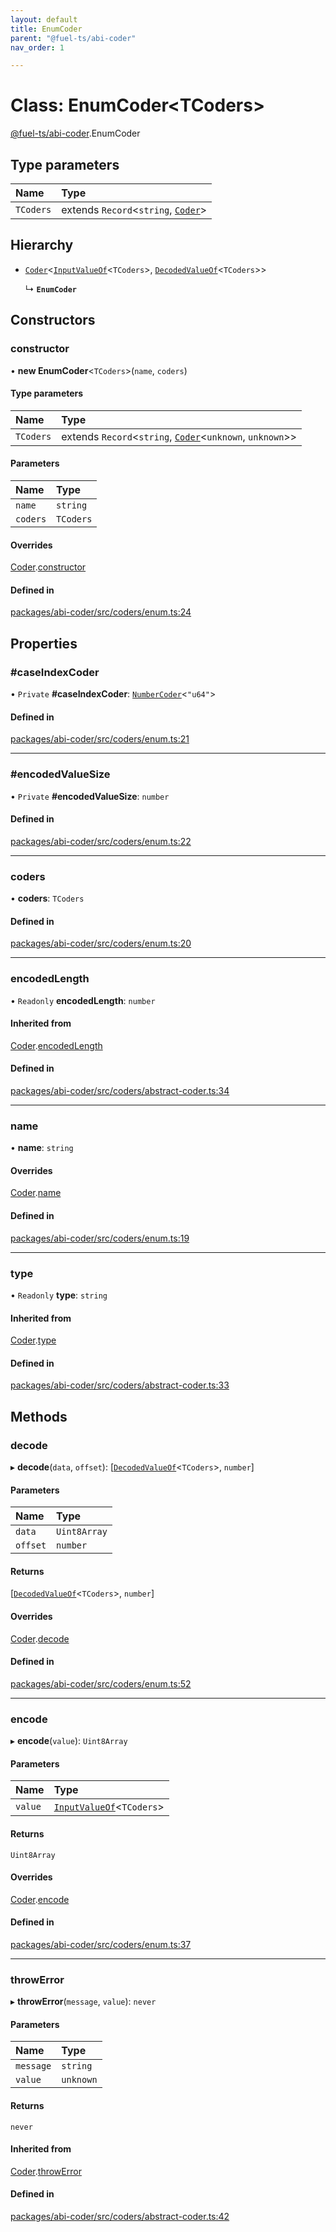 ```yaml
---
layout: default
title: EnumCoder
parent: "@fuel-ts/abi-coder"
nav_order: 1

---
```


# Class: EnumCoder<TCoders\>

[@fuel-ts/abi-coder](../index.md).EnumCoder

## Type parameters

| Name | Type |
| :------ | :------ |
| `TCoders` | extends `Record`<`string`, [`Coder`](Coder.md)\> |

## Hierarchy

- [`Coder`](Coder.md)<[`InputValueOf`](../namespaces/internal.md#inputvalueof-1)<`TCoders`\>, [`DecodedValueOf`](../namespaces/internal.md#decodedvalueof-1)<`TCoders`\>\>

  ↳ **`EnumCoder`**

## Constructors

### constructor

• **new EnumCoder**<`TCoders`\>(`name`, `coders`)

#### Type parameters

| Name | Type |
| :------ | :------ |
| `TCoders` | extends `Record`<`string`, [`Coder`](Coder.md)<`unknown`, `unknown`\>\> |

#### Parameters

| Name | Type |
| :------ | :------ |
| `name` | `string` |
| `coders` | `TCoders` |

#### Overrides

[Coder](Coder.md).[constructor](Coder.md#constructor)

#### Defined in

[packages/abi-coder/src/coders/enum.ts:24](https://github.com/FuelLabs/fuels-ts/blob/master/packages/abi-coder/src/coders/enum.ts#L24)

## Properties

### #caseIndexCoder

• `Private` **#caseIndexCoder**: [`NumberCoder`](NumberCoder.md)<``"u64"``\>

#### Defined in

[packages/abi-coder/src/coders/enum.ts:21](https://github.com/FuelLabs/fuels-ts/blob/master/packages/abi-coder/src/coders/enum.ts#L21)

___

### #encodedValueSize

• `Private` **#encodedValueSize**: `number`

#### Defined in

[packages/abi-coder/src/coders/enum.ts:22](https://github.com/FuelLabs/fuels-ts/blob/master/packages/abi-coder/src/coders/enum.ts#L22)

___

### coders

• **coders**: `TCoders`

#### Defined in

[packages/abi-coder/src/coders/enum.ts:20](https://github.com/FuelLabs/fuels-ts/blob/master/packages/abi-coder/src/coders/enum.ts#L20)

___

### encodedLength

• `Readonly` **encodedLength**: `number`

#### Inherited from

[Coder](Coder.md).[encodedLength](Coder.md#encodedlength)

#### Defined in

[packages/abi-coder/src/coders/abstract-coder.ts:34](https://github.com/FuelLabs/fuels-ts/blob/master/packages/abi-coder/src/coders/abstract-coder.ts#L34)

___

### name

• **name**: `string`

#### Overrides

[Coder](Coder.md).[name](Coder.md#name)

#### Defined in

[packages/abi-coder/src/coders/enum.ts:19](https://github.com/FuelLabs/fuels-ts/blob/master/packages/abi-coder/src/coders/enum.ts#L19)

___

### type

• `Readonly` **type**: `string`

#### Inherited from

[Coder](Coder.md).[type](Coder.md#type)

#### Defined in

[packages/abi-coder/src/coders/abstract-coder.ts:33](https://github.com/FuelLabs/fuels-ts/blob/master/packages/abi-coder/src/coders/abstract-coder.ts#L33)

## Methods

### decode

▸ **decode**(`data`, `offset`): [[`DecodedValueOf`](../namespaces/internal.md#decodedvalueof-1)<`TCoders`\>, `number`]

#### Parameters

| Name | Type |
| :------ | :------ |
| `data` | `Uint8Array` |
| `offset` | `number` |

#### Returns

[[`DecodedValueOf`](../namespaces/internal.md#decodedvalueof-1)<`TCoders`\>, `number`]

#### Overrides

[Coder](Coder.md).[decode](Coder.md#decode)

#### Defined in

[packages/abi-coder/src/coders/enum.ts:52](https://github.com/FuelLabs/fuels-ts/blob/master/packages/abi-coder/src/coders/enum.ts#L52)

___

### encode

▸ **encode**(`value`): `Uint8Array`

#### Parameters

| Name | Type |
| :------ | :------ |
| `value` | [`InputValueOf`](../namespaces/internal.md#inputvalueof-1)<`TCoders`\> |

#### Returns

`Uint8Array`

#### Overrides

[Coder](Coder.md).[encode](Coder.md#encode)

#### Defined in

[packages/abi-coder/src/coders/enum.ts:37](https://github.com/FuelLabs/fuels-ts/blob/master/packages/abi-coder/src/coders/enum.ts#L37)

___

### throwError

▸ **throwError**(`message`, `value`): `never`

#### Parameters

| Name | Type |
| :------ | :------ |
| `message` | `string` |
| `value` | `unknown` |

#### Returns

`never`

#### Inherited from

[Coder](Coder.md).[throwError](Coder.md#throwerror)

#### Defined in

[packages/abi-coder/src/coders/abstract-coder.ts:42](https://github.com/FuelLabs/fuels-ts/blob/master/packages/abi-coder/src/coders/abstract-coder.ts#L42)
